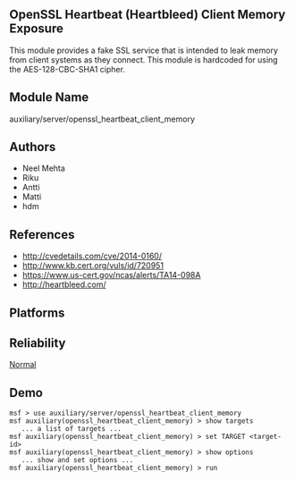## OpenSSL Heartbeat (Heartbleed) Client Memory Exposure

This module provides a fake SSL service that is intended to 
leak memory from client systems as they connect. This module 
is hardcoded for using the AES-128-CBC-SHA1 cipher.


## Module Name
auxiliary/server/openssl_heartbeat_client_memory

## Authors
* Neel Mehta
* Riku
* Antti
* Matti
* hdm


## References
* http://cvedetails.com/cve/2014-0160/
* http://www.kb.cert.org/vuls/id/720951
* https://www.us-cert.gov/ncas/alerts/TA14-098A
* http://heartbleed.com/




## Platforms


## Reliability
[Normal](https://github.com/rapid7/metasploit-framework/wiki/Exploit-Ranking)

## Demo

```
msf > use auxiliary/server/openssl_heartbeat_client_memory
msf auxiliary(openssl_heartbeat_client_memory) > show targets
   ... a list of targets ...
msf auxiliary(openssl_heartbeat_client_memory) > set TARGET <target-id>
msf auxiliary(openssl_heartbeat_client_memory) > show options
   ... show and set options ...
msf auxiliary(openssl_heartbeat_client_memory) > run
```
    
    